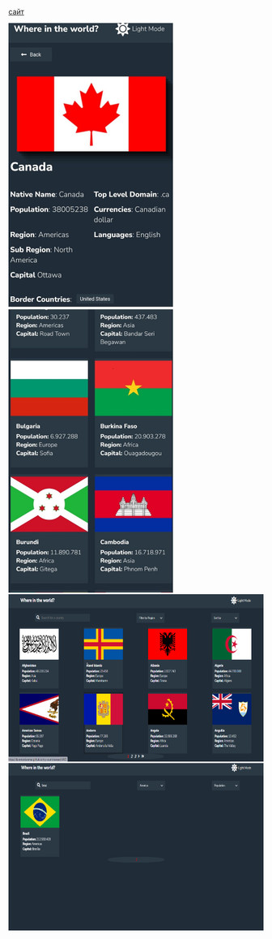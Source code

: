 [сайт](https://duremarduremar.github.io/my-countriesreact/) <br/>

<span>
<img src="adap1.jpg" width=325 height=560>
<img src="adap2.jpg" width=325 height=560>
</span>

<img src="dec1.png" width=660 height=330>
<img src="dec2.png" width=660 height=330>
